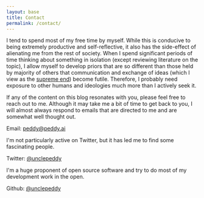```yaml
---
layout: base
title: Contact
permalink: /contact/
---
```


I tend to spend most of my free time by myself. While this is conducive to being extremely productive and self-reflective, it also has the side-effect of alienating me from the rest of society. When I spend significant periods of time thinking about something in isolation (except reviewing literature on the topic), I allow myself to develop priors that are so different than those held by majority of others that communication and exchange of ideas (which I view as the [supreme end](https://en.wikipedia.org/wiki/The_Machine_Stops)) become futile. Therefore, I probably need exposure to other humans and ideologies much more than I actively seek it.

If any of the content on this blog resonates with you, please feel free to reach out to me. Although it may take me a bit of time to get back to you, I will almost always respond to emails that are directed to me and are somewhat well thought out. 

Email: peddy@peddy.ai

I'm not particularly active on Twitter, but it has led me to find some fascinating people.

Twitter: [@unclepeddy](https://twitter.com/unclepeddy)

I'm a huge proponent of open source software and try to do most of my development work in the open.

Github: [@unclepeddy](https://github.com/unclepeddy)
